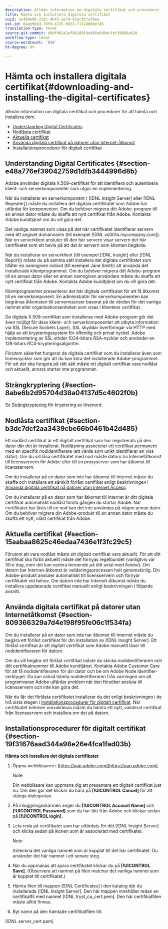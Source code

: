 ```yaml
---
description: Allmän information om digitala certifikat och procedurer för att hämta och installera dem.
title: Hämta och installera digitala certifikat
uuid: ac484e96-21dc-4643-ae74-01ac957e30ee
exl-id: 8aae9b63-7df0-4725-9833-711246bbe746
translation-type: tm+mt
source-git-commit: d9df90242ef96188f4e4b5e6d04cfef196b0a628
workflow-type: tm+mt
source-wordcount: '916'
ht-degree: 0%

---
```


# Hämta och installera digitala certifikat{#downloading-and-installing-the-digital-certificates}

Allmän information om digitala certifikat och procedurer för att hämta och installera dem.

* [Understanding Digital Certificates](../../../../../home/c-inst-svr/c-install-ins-svr/t-install-proc-inst-svr-dpu/c-dnld-dgtl-cert/c-dnld-dgtl-cert.md#section-e48a776ef39042759d1dfb3444996d8b)
* [Nodlåsta certifikat](../../../../../home/c-inst-svr/c-install-ins-svr/t-install-proc-inst-svr-dpu/c-dnld-dgtl-cert/c-dnld-dgtl-cert.md#section-b3dc7dcf2aa3439cbe66b0461b42d485)
* [Aktuella certifikat](../../../../../home/c-inst-svr/c-install-ins-svr/t-install-proc-inst-svr-dpu/c-dnld-dgtl-cert/c-dnld-dgtl-cert.md#section-15aabaa8625c46edaa7436e1f3fc29c5)
* [Använda digitala certifikat på datorer utan Internet-åtkomst](../../../../../home/c-inst-svr/c-install-ins-svr/t-install-proc-inst-svr-dpu/c-dnld-dgtl-cert/c-dnld-dgtl-cert.md#section-809366329a7d4e198f95fe06c1f534fa)
* [Installationsprocedurer för digitalt certifikat](../../../../../home/c-inst-svr/c-install-ins-svr/t-install-proc-inst-svr-dpu/c-dnld-dgtl-cert/c-dnld-dgtl-cert.md#section-19f31676aad344a98e26e4fca1fad03b)

## Understanding Digital Certificates {#section-e48a776ef39042759d1dfb3444996d8b}

Adobe använder digitala X.509-certifikat för att identifiera och autentisera klient- och serverkomponenter som utgör en implementering.

När du installerar en serverkomponent ( [!DNL Insight Server] eller [!DNL Repeater]) måste du installera det digitala certifikatet som Adobe har utfärdat för komponenten. Om du behöver migrera ditt Adobe-program till en annan dator måste du skaffa ett nytt certifikat från Adobe. Kontakta Adobe kundtjänst om du vill göra det.

Det vanliga namnet som visas på det här certifikatet identifierar servern med ett angivet domännamn (till exempel [!DNL vs001a.mycompany.com]). När en serverklient ansluter till den här servern visar servern det här certifikatet som ett bevis på att det är servern som klienten begärde.

När du installerar en serverklient (till exempel [!DNL Insight] eller [!DNL Report]) måste du på samma sätt installera det digitala certifikatet som tillåter en namngiven individ (till exempel Jane Smith) att använda det installerade klientprogrammet. Om du behöver migrera ditt Adobe-program till en annan dator eller en annan namngiven användare måste du skaffa ett nytt certifikat från Adobe. Kontakta Adobe kundtjänst om du vill göra det.

Klientprogrammet presenterar det här digitala certifikatet för att få åtkomst till en serverkomponent. En administratör för serverkomponenten kan begränsa åtkomsten till serverresurser baserat på de värden för det vanliga namnet eller organisationsenheten som visas i klientens certifikat.

De digitala X.509-certifikat som installeras med Adobe-program gör det även möjligt för dess klient- och serverkomponenter att utbyta information via SSL (Secure Sockets Layer). SSL skyddar överföringar via HTTP med hjälp av ett krypteringssystem för offentlig och privat nyckel. Adobe implementering av SSL stöder 1024-bitars RSA-nycklar och använder en 128-bitars RC4-krypteringsalgoritm.

Förutom säkerhet fungerar de digitala certifikat som du installerar även som licensnycklar som gör att du kan köra det installerade Adobe-programmet. För att det ska fungera på rätt sätt måste ett digitalt certifikat vara nodlåst och aktuellt, annars startar inte programmet.

## Strängkryptering {#section-8abe6b2d95704d38a04137d5c4602f0b}

Se [Strängkryptering](../../../../../home/c-inst-svr/c-install-ins-svr/t-install-proc-inst-svr-dpu/c-dnld-dgtl-cert/string-encryption.md#concept-35da0b53650a4d7e82b240ad27f6d45a) för kryptering av lösenord.

## Nodlåsta certifikat {#section-b3dc7dcf2aa3439cbe66b0461b42d485}

Ett nodlåst certifikat är ett digitalt certifikat som har registrerats på den dator där det är installerat. Nodlåsning associerar ett certifikat permanent med en specifik nodidentifierare (ett värde som unikt identifierar en viss dator). Om du vill låsa certifikatet med nod måste datorn ha Internetåtkomst till licensservern för Adobe eller till en proxyserver som har åtkomst till licensservern.

Om du installerar på en dator som inte har åtkomst till Internet måste du skaffa och installera ett särskilt förlåst certifikat enligt beskrivningen i [Använda digitala certifikat på datorer utan Internet Access](../../../../../home/c-inst-svr/c-install-ins-svr/t-install-proc-inst-svr-dpu/c-dnld-dgtl-cert/c-dnld-dgtl-cert.md#section-809366329a7d4e198f95fe06c1f534fa).

Om du installerar på en dator som har åtkomst till Internet är ditt digitala certifikat automatiskt nodlåst första gången du startar Adobe. När certifikatet har låsts till en nod kan det inte användas på någon annan dator. Om du behöver migrera din Adobe-produkt till en annan dator måste du skaffa ett nytt, olåst certifikat från Adobe.

## Aktuella certifikat {#section-15aabaa8625c46edaa7436e1f3fc29c5}

Förutom att vara nodlåst måste ett digitalt certifikat vara aktuellt. För att ditt certifikat ska förbli aktuellt måste det förnyas regelbundet (vanligtvis var 30:e dag, men det kan variera beroende på ditt avtal med Adobe). Om datorn har Internet-åtkomst är valideringsprocessen helt genomskinlig. Din Adobe-produkt ansluter automatiskt till licensservern och förnyar certifikatet vid behov. Om datorn inte har Internet-åtkomst måste du installera uppdaterade certifikat manuellt enligt beskrivningen i följande avsnitt.

## Använda digitala certifikat på datorer utan Internetåtkomst {#section-809366329a7d4e198f95fe06c1f534fa}

Om du installerar på en dator som inte har åtkomst till Internet måste du begära ett förlåst certifikat för din installation av [!DNL Insight Server]. Ett förlåst certifikat är ett digitalt certifikat som Adobe manuellt låser till nodidentifieraren för datorn.

Om du vill begära ett förlåst certifikat måste du skicka nodidentifieraren och ditt certifikatnummer till Adobe kundtjänst. Kontakta Adobe Customer Care för att få nodidentifieraren för din dator och be om Adobe Node Identifier-verktyget. Du kan också hämta nodidentifieraren från varningen om att programvaran Adobe utfärdar problem när den försöker ansluta till licensservern och inte kan göra det.

När du får det förlåsta certifikatet installerar du det enligt beskrivningen i de två sista stegen i [Installationsprocedurer för digitalt certifikat](../../../../../home/c-inst-svr/c-install-ins-svr/t-install-proc-inst-svr-dpu/c-dnld-dgtl-cert/c-dnld-dgtl-cert.md#section-19f31676aad344a98e26e4fca1fad03b). När certifikatet behöver omvalideras måste du hämta ett nytt, validerat certifikat från licensservern och installera om det på datorn.

## Installationsprocedurer för digitalt certifikat {#section-19f31676aad344a98e26e4fca1fad03b}

**Hämta och installera det digitala certifikatet**

1. Öppna webbläsaren i [https://aap.adobe.com](https://aap.adobe.com).

   >[!NOTE]
   >
   >Din webbläsare kan uppmana dig att presentera ett digitalt certifikat just nu. Om den gör det klickar du bara på **[!UICONTROL Cancel]** för att stänga dialogrutan.

1. På inloggningsskärmen anger du **[!UICONTROL Account Name]** och **[!UICONTROL Password]** som du har fått från Adobe och klickar sedan på **[!UICONTROL login]**.

1. Leta reda på certifikatet som har utfärdats för ditt [!DNL Insight Server] och klicka sedan på ikonen som är associerad med certifikatet.

   >[!NOTE]
   >
   >Anteckna det vanliga namnet som är kopplat till det här certifikatet. Du använder det här namnet i ett senare steg.

1. När du uppmanas att spara certifikatet klickar du på **[!UICONTROL Save]**. (Observera att namnet på filen matchar det vanliga namnet som är kopplat till certifikatet.)
1. Hämta filen till mappen [!DNL Certificates] i den katalog där du installerade [!DNL Insight Server]. Den här mappen innehåller redan en certifikatfil med namnet [!DNL trust_ca_cert.pem]. Den här certifikatfilen måste alltid finnas.

1. Byt namn på den hämtade certifikatfilen till:

[!DNL server_cert.pem]
